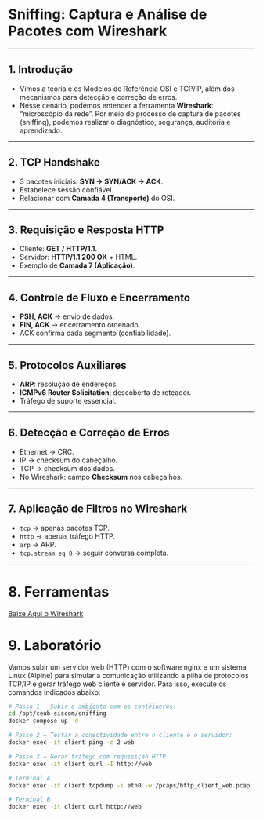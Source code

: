 # Sniffing: Captura e Análise de Pacotes com Wireshark

---

## 1. Introdução
- Vimos a teoria e os Modelos de Referência OSI e TCP/IP, além dos mecanismos para detecção e correção de erros. 
- Nesse cenário, podemos entender a ferramenta **Wireshark**: “microscópio da rede”. Por meio do processo de captura de pacotes (sniffing), podemos realizar o diagnóstico, segurança, auditoria e aprendizado.

---

## 2. TCP Handshake 
- 3 pacotes iniciais: **SYN → SYN/ACK → ACK**.
- Estabelece sessão confiável.
- Relacionar com **Camada 4 (Transporte)** do OSI.

---

## 3. Requisição e Resposta HTTP
- Cliente: **GET / HTTP/1.1**.
- Servidor: **HTTP/1.1 200 OK** + HTML.
- Exemplo de **Camada 7 (Aplicação)**.

---

## 4. Controle de Fluxo e Encerramento
- **PSH, ACK** → envio de dados.
- **FIN, ACK** → encerramento ordenado.
- ACK confirma cada segmento (confiabilidade).

---

## 5. Protocolos Auxiliares
- **ARP**: resolução de endereços.
- **ICMPv6 Router Solicitation**: descoberta de roteador.
- Tráfego de suporte essencial.

---

## 6. Detecção e Correção de Erros
- Ethernet → CRC.
- IP → checksum do cabeçalho.
- TCP → checksum dos dados.
- No Wireshark: campo **Checksum** nos cabeçalhos.

---

## 7. Aplicação de Filtros no Wireshark
- `tcp` → apenas pacotes TCP.  
- `http` → apenas tráfego HTTP.  
- `arp` → ARP.  
- `tcp.stream eq 0` → seguir conversa completa.

---
# 8. Ferramentas

[Baixe Aqui o Wireshark](https://drive.google.com/drive/folders/1d7FwTLtnRSnjJ5k-YRZlORNlY3c1ygQZ?usp=sharing)

# 9. Laboratório

Vamos subir um servidor web (HTTP) com o software nginx e um sistema Linux (Alpine) para simular a comunicação utilizando a pilha de protocolos TCP/IP e gerar tráfego web cliente e servidor. Para isso, execute os comandos indicados abaixo: 

```bash
# Passo 1 — Subir o ambiente com os contêineres: 
cd /opt/ceub-siscom/sniffing
docker compose up -d
```

```bash
# Passo 2 — Testar a conectividade entre o cliente e o servidor: 
docker exec -it client ping -c 2 web
```

```bash
# Passo 3 — Gerar tráfego com requisição HTTP
docker exec -it client curl -I http://web
```

```bash
# Terminal A
docker exec -it client tcpdump -i eth0 -w /pcaps/http_client_web.pcap
```

```bash
# Terminal B
docker exec -it client curl http://web
```

<!--wireshark ./pcaps/http_client_web.pcap
docker network inspect $(docker compose ps -q web | xargs docker inspect --format '{{range .NetworkSettings.Networks}}{{.NetworkID}}{{end}}') \
  | grep -o '"Name": "br-[^"]*' | head -1
# pegue o nome br-XXXX

sudo tcpdump -i br-XXXX -w ./pcaps/bridge.pcap

Filtro Wireshark: tcp.stream eq 0 para seguir a primeira conexão; http para ver HTTP; tcp.flags.syn==1 && tcp.flags.ack==0 para SYN.

Retransmissões desligando o web e refazendo curl para ver RST/timeouts.
-->